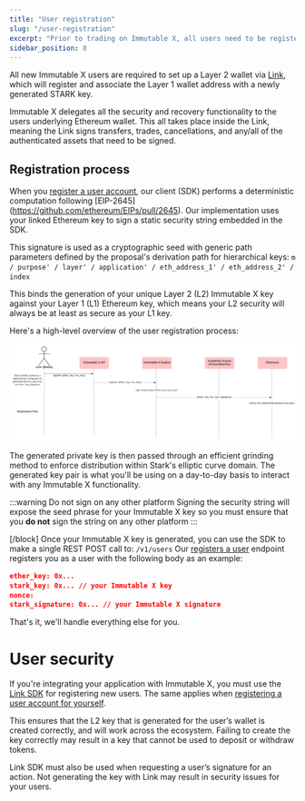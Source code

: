 ```yaml
---
title: "User registration"
slug: "/user-registration"
excerpt: "Prior to trading on Immutable X, all users need to be registered"
sidebar_position: 8
---
```

All new Immutable X users are required to set up a Layer 2 wallet via [Link](doc:sdk-api), which will register and associate the Layer 1 wallet address with a newly generated STARK key.

Immutable X delegates all the security and recovery functionality to the users underlying Ethereum wallet. This all takes place inside the Link, meaning the Link signs transfers, trades, cancellations, and any/all of the authenticated assets that need to be signed.

## Registration process
When you [register a user account](doc:getting-started-guide#register-a-user-account), our client (SDK) performs a deterministic computation following [EIP-2645] (https://github.com/ethereum/EIPs/pull/2645). Our implementation uses your linked Ethereum key to sign a static security string embedded in the SDK. 

This signature is used as a cryptographic seed with generic path parameters defined by the proposal's derivation path for hierarchical keys: 
`m / purpose' / layer' / application' / eth_address_1' / eth_address_2' / index`

This binds the generation of your unique Layer 2 (L2) Immutable X key against your Layer 1 (L1) Ethereum key, which means your L2 security will always be at least as secure as your L1 key. 

Here's a high-level overview of the user registration process:

![User Registration](../../static/img/user-registration.png 'User Registration')

The generated private key is then passed through an efficient grinding method to enforce distribution within Stark's elliptic curve domain. The generated key pair is what you'll be using on a day-to-day basis to interact with any Immutable X functionality.

:::warning Do not sign on any other platform
Signing the security string will expose the seed phrase for your Immutable X key so you must ensure that you **do not** sign the string on any other platform
:::

[/block]
Once your Immutable X key is generated, you can use the SDK to make a single REST POST call to: `/v1/users`
Our [registers a user](ref:post_v1-users-1) endpoint registers you as a user with the following body as an example:
```json
ether_key: 0x...
stark_key: 0x... // your Immutable X key
nonce:
stark_signature: 0x... // your Immutable X signature
```
That's it, we'll handle everything else for you.

# User security
If you're integrating your application with Immutable X, you must use the [Link SDK](doc:sdk-api) for registering new users. The same applies when [registering a user account for yourself](doc:getting-started-guide#register-a-user-account).

This ensures that the L2 key that is generated for the user’s wallet is created correctly, and will work across the ecosystem. Failing to create the key correctly may result in a key that cannot be used to deposit or withdraw tokens.

Link SDK must also be used when requesting a user’s signature for an action. Not generating the key with Link may result in security issues for your users.